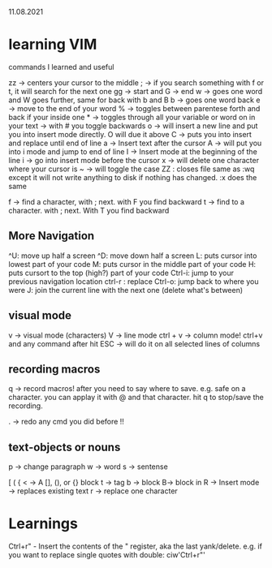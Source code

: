 
11.08.2021

# learning VIM



commands I learned and useful


zz -> centers your cursor to the middle
; -> if you search something with f or t, it will search for the next one
gg -> start and G -> end
w -> goes one word and W goes further, same for back with b and B
b -> goes one word back
e -> move to the end of your word
% -> toggles between parentese forth and back if your inside one
\* -> toggles through all your variable or word on in your text -> with  # you toggle backwards
o -> will insert a new line and put you into insert mode directly. O will due it above
C -> puts you into insert and replace until end of line
a -> Insert text after the cursor
A -> will put you into i mode and jump to end of line
I -> Insert mode at the beginning of the line
i -> go into insert mode before the cursor
x -> will delete one character where your cursor is
~ -> will toggle the case
ZZ : closes file same as :wq except it will not write anything to disk if nothing has changed. :x does the same

f -> find a character, with ; next. with F you find backward
t -> find to a character. with ; next. With T you find backward

## More Navigation
^U: move up half a screen
^D: move down half a screen
L: puts cursor into lowest part of your code
M: puts cursor in the middle part of your code
H: puts cursort to the top (high?) part of your code
Ctrl-i: jump to your previous navigation location
ctrl-r : replace
Ctrl-o: jump back to where you were
J: join the current line with the next one (delete what's between)

## visual mode
v -> visual mode (characters)
V -> line mode
ctrl + v -> column mode!
ctrl+v and any command after hit ESC -> will do it on all selected lines of columns

## recording macros
q -> record macros! after you need to say where to save. e.g. safe on a character. you can applay it with @ and that character. hit q to stop/save the recording.


. -> redo any cmd you did before !!

## text-objects or nouns
p -> change paragraph
w -> word
s -> sentense

[ ( { <	   -> A [], (), or {} block
t -> tag
b -> block B-> block in
R -> Insert mode -> replaces existing text
r -> replace one character

# Learnings
Ctrl+r" - Insert the contents of the " register, aka the last yank/delete. e.g. if you want to replace single quotes with double: ciw'Ctrl+r"'
